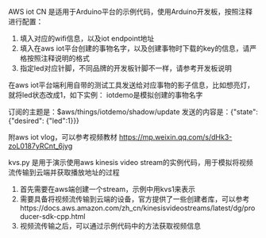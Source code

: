 AWS iot CN 是适用于Arduino平台的示例代码，使用Arduino开发板，按照注释进行配置：
1. 填入对应的wifi信息，以及iot endpoint地址
2. 填入在aws iot平台创建的事物名字，以及创建事物时下载的key的信息，请严格按照注释说明的格式
3. 指定led对应针脚，不同品牌的开发板针脚不一样，请参考开发板说明

在aws iot平台端利用自带的测试工具发送给对应事物的影子信息，比如想亮灯，就将led状态改成1，如下实例：
iotdemo是模拟创建的事物名字

订阅的主题是：$aws/things/iotdemo/shadow/update
发送的内容是：{"state": {"desired": {"led":1}}}

附aws iot vlog，可以参考视频教材
https://mp.weixin.qq.com/s/dHk3-zoL0187yRCnt_6jyg


kvs.py 是用于演示使用aws kinesis video stream的实例代码，用于模拟将视频流传输到云端并获取播放地址的过程
1. 首先需要在aws端创建一个stream，示例中用kvs1来表示
2. 需要具备将视频流传输到云端的设备，官方提供了一些创建者库，可以参考https://docs.aws.amazon.com/zh_cn/kinesisvideostreams/latest/dg/producer-sdk-cpp.html
3. 视频流传输之后，可以通过示例代码中的方法获取视频信息


